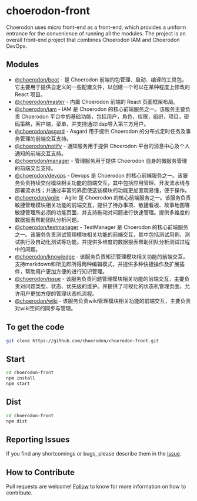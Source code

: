 # choerodon-front

Choerodon uses micro front-end as a front-end, which provides a uniform entrance for the convenience of running all the modules. The project is an overall front-end project that combines Choerodon IAM and Choerodon DevOps.

## Modules

* [@choerodon/boot](https://github.com/choerodon/choerodon-front-boot) - 是 Choerodon 前端的包管理、启动、编译的工具包。它主要用于提供自定义的一些配置文件，以创建一个可以在某种程度上修改的 React 项目。
* [@choerodon/master](https://github.com/choerodon/choerodon-front-master) - 内置 Choerodon 前端的 React 页面框架布局。
* [@choerodon/iam](https://github.com/choerodon/iam-service) - IAM 是 Choerodon 的核心前端服务之一。该服务主要负责 Choerodon 平台中的基础功能，包括用户，角色，权限，组织，项目，密码策略，客户端，菜单，并支持通过ldap导入第三方用户。
* [@choerodon/asgard](https://github.com/choerodon/asgard-service) - Asgard 用于提供 Choerodon 的分布式定时任务及事务管理的前端交互支持。
* [@choerodon/notify](https://github.com/choerodon/notify-service) - 通知服务用于提供 Choerodon 平台的消息中心及个人通知的前端交互支持。
* [@choerodon/manager](https://github.com/choerodon/manager-service) - 管理服务用于提供 Choerodon 自身的微服务管理的前端交互支持。
* [@choerodon/devops](https://github.com/choerodon/devops-service) - Devops 是 Choerodon 的核心前端服务之一。该服务负责持续交付模块相关功能的前端交互，其中包括应用管理、开发流水线与部署流水线；并通过丰富的界面使这些模块的功能更加直观易懂，便于操作。
* [@choerodon/agile](https://github.com/choerodon/agile-service) - Agile 是 Choerodon 的核心前端服务之一。该服务负责敏捷管理模块相关功能的前端交互，提供了待办事项、敏捷看板、故事地图等敏捷管理所必须的功能页面，并支持拖动对问题进行快速管理。提供多维度的数据报表帮助团队分析问题。
* [@choerodon/testmanager](https://github.com/choerodon/test-manager-service) - TestManager 是 Choerodon 的核心前端服务之一。该服务负责测试管理模块相关功能的前端交互，其中包括测试用例、测试执行及自动化测试等功能。并提供多维度的数据报表帮助团队分析测试过程中的问题。
* [@choerodon/knowledge](https://github.com/choerodon/knowledge-service) - 该服务负责知识管理模块相关功能的前端交互，支持markdown和所见即所得两种编辑模式，并提供多种快捷操作及扩展插件，帮助用户更加方便的进行知识管理。
* [@choerodon/issue](https://github.com/choerodon/issue-service) - 该服务负责问题管理模块相关功能的前端交互，主要负责对问题类型、状态、优先级的维护。并提供了可视化的状态机管理页面，允许用户更加方便的管理状态机流程。
* [@choerodon/wiki](https://github.com/choerodon/wiki-service) - 该服务负责wiki管理模块相关功能的前端交互，主要负责对wiki空间的同步与管理。

## To get the code

``` bash
git clone https://github.com/choerodon/choerodon-front.git
```

## Start

``` bash
cd choerodon-front
npm install
npm start
```

## Dist

``` bash
cd choerodon-front
npm dist
```

## Reporting Issues
If you find any shortcomings or bugs, please describe them in the [issue](https://github.com/choerodon/choerodon/issues/new?template=issue_template.md).

## How to Contribute
Pull requests are welcome! [Follow](https://github.com/choerodon/choerodon/blob/master/CONTRIBUTING.md) to know for more information on how to contribute.